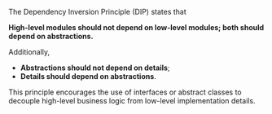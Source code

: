 The Dependency Inversion Principle (DIP) states that 

**High-level modules should not depend on low-level modules; both should depend on abstractions.** 

Additionally, 

- **Abstractions should not depend on details**; 
- **Details should depend on abstractions**. 
 
This principle encourages the use of interfaces or abstract classes to decouple high-level business logic from low-level implementation details.
